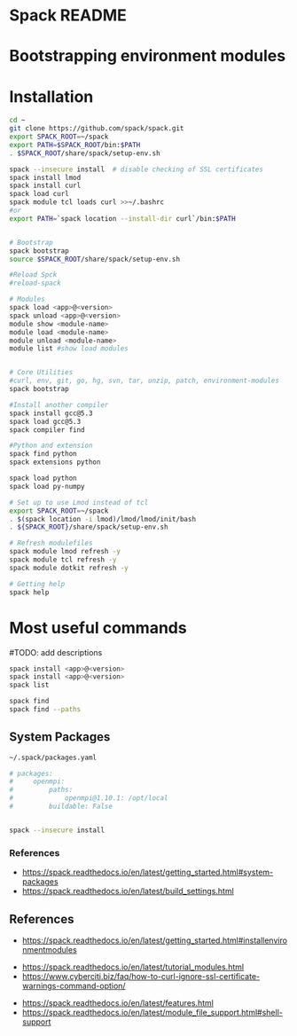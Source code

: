 # Spack README


# Bootstrapping environment modules



# Installation

```bash
cd ~
git clone https://github.com/spack/spack.git
export SPACK_ROOT=~/spack
export PATH=$SPACK_ROOT/bin:$PATH
. $SPACK_ROOT/share/spack/setup-env.sh

spack --insecure install  # disable checking of SSL certificates
spack install lmod
spack install curl
spack load curl
spack module tcl loads curl >>~/.bashrc
#or
export PATH=`spack location --install-dir curl`/bin:$PATH


# Bootstrap
spack bootstrap
source $SPACK_ROOT/share/spack/setup-env.sh

#Reload Spck
#reload-spack

# Modules
spack load <app>@<version>
spack unload <app>@<version>
module show <module-name>
module load <module-name>
module unload <module-name>
module list #show load modules


# Core Utilities
#curl, env, git, go, hg, svn, tar, unzip, patch, environment-modules
spack bootstrap

#Install another compiler
spack install gcc@5.3
spack load gcc@5.3
spack compiler find

#Python and extension
spack find python
spack extensions python

spack load python
spack load py-numpy

# Set up to use Lmod instead of tcl
export SPACK_ROOT=~/spack
. $(spack location -i lmod)/lmod/lmod/init/bash
. ${SPACK_ROOT}/share/spack/setup-env.sh

# Refresh modulefiles
spack module lmod refresh -y
spack module tcl refresh -y
spack module dotkit refresh -y

# Getting help
spack help

```



# Most useful commands

#TODO: add descriptions
```bash
spack install <app>@<version>
spack install <app>@<version>
spack list

spack find
spack find --paths


```

## System Packages


```bash
~/.spack/packages.yaml

# packages:
#     openmpi:
#         paths:
#             openmpi@1.10.1: /opt/local
#         buildable: False


spack --insecure install

```

### References
- https://spack.readthedocs.io/en/latest/getting_started.html#system-packages
- https://spack.readthedocs.io/en/latest/build_settings.html



## References
- https://spack.readthedocs.io/en/latest/getting_started.html#installenvironmentmodules
* https://spack.readthedocs.io/en/latest/tutorial_modules.html
* https://www.cyberciti.biz/faq/how-to-curl-ignore-ssl-certificate-warnings-command-option/
- https://spack.readthedocs.io/en/latest/features.html
- https://spack.readthedocs.io/en/latest/module_file_support.html#shell-support
